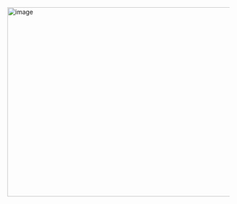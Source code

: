 <img width="746" height="429" alt="image" src="https://github.com/user-attachments/assets/05a41c0d-eb8b-4893-897c-37d097033dc1" />

